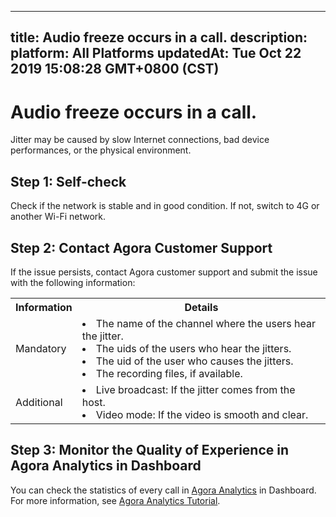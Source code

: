 
---
title: Audio freeze occurs in a call.
description: 
platform: All Platforms
updatedAt: Tue Oct 22 2019 15:08:28 GMT+0800 (CST)
---
# Audio freeze occurs in a call.
Jitter may be caused by slow Internet connections, bad device performances, or the physical environment.

## Step 1: Self-check

Check if the network is stable and in good condition. If not, switch to 4G or another Wi-Fi network.

## Step 2: Contact Agora Customer Support

If the issue persists, contact Agora customer support and submit the issue with the following information:

<table>
  <tr>
    <th>Information</th>
    <th>Details</th>
  </tr>
  <tr>
    <td>Mandatory</td>
    <td><li>The name of the channel where the users hear the jitter.</li><li>The uids of the users who hear the jitters.</li><li>The uid of the user who causes the jitters.</li><li>The recording files, if available.</li></td>
  </tr>
  <tr>
    <td>Additional</td>
    <td><li>Live broadcast: If the jitter comes from the host.</li><li>Video mode: If the video is smooth and clear.</li></td>
  </tr>
</table>

## Step 3: Monitor the Quality of Experience in Agora Analytics in Dashboard

You can check the statistics of every call in [Agora Analytics](https://dashboard.agora.io/analytics/call/search) in Dashboard. For more information, see [Agora Analytics Tutorial](https://dashboard.agora.io/analytics/call/tutorial?_ga=2.197716463.1125435494.1542623251-764614247.1539586349).
